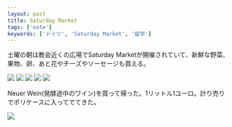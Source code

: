 ```yaml
---
layout: post
title: Saturday Market
tags: ['note']
keywords: ['ドイツ', 'Saturday Market', '留学']
---
```


土曜の朝は教会近くの広場でSaturday Marketが開催されていて、新鮮な野菜、果物、卵、あと花やチーズやソーセージも買える。

<img src="/img/blog_2013-10-12%2010.09.34.jpg" class="image-on-frame image-fade">

<img src="/img/blog_2013-10-12%2010.12.03.jpg" class="image-on-frame image-fade">

<img src="/img/blog_2013-10-12%2010.17.08.jpg" class="image-on-frame image-fade">

<img src="/img/blog_2013-10-12%2010.06.51.jpg" class="image-on-frame image-fade">

<img src="/img/blog_2013-10-12%2010.05.41.jpg" class="image-on-frame image-fade">

Neuer Wein(発酵途中のワイン)を買って帰った。1リットル1ユーロ。計り売りでポリケースに入ってでてきた。

<img src="/img/blog_2013-10-12%2011.40.40.jpg" class="image-on-frame-small image-fade">

